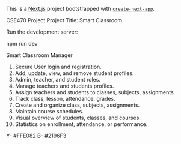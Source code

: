 This is a [Next.js](https://nextjs.org) project bootstrapped with [`create-next-app`](https://nextjs.org/docs/app/api-reference/cli/create-next-app).

CSE470 Project
Project Title: Smart Classroom

Run the development server:

npm run dev

Smart Classroom Manager
1. Secure User login and registration.
2. Add, update, view, and remove student profiles.
3. Admin, teacher, and  student roles.
4. Manage teachers and students profiles.
5. Assign teachers and students to classes, subjects, assignments.
6. Track class, lesson, attendance, grades.
7. Create and organize class, subjects, assignments.
8. Maintain course schedules.
9. Visual overview of students, classes, and courses.
10. Statistics on enrollment, attendance, or performance.


Y- #FFE082
B- #2196F3